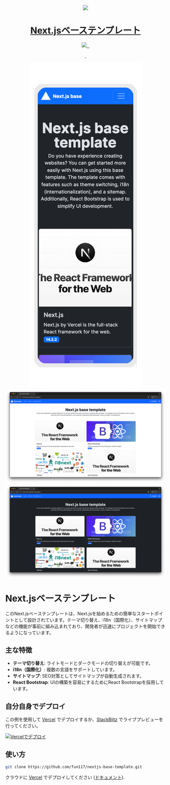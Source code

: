 <p align="center">
  <a href="https://nextjs-base-template.vercel.app/">
    <picture>
      <source media="(prefers-color-scheme: dark)" srcset="https://assets.vercel.com/image/upload/v1662130559/nextjs/Icon_dark_background.png">
      <img src="https://assets.vercel.com/image/upload/v1662130559/nextjs/Icon_light_background.png" height="128">
    </picture>
    <h1 align="center">Next.jsベーステンプレート</h1>
  </a>
</p>

<p align="center">
  <a aria-label="Vercel logo" href="https://vercel.com">
    <img src="https://img.shields.io/badge/MADE%20BY%20Vercel-000000.svg?style=for-the-badge&logo=Vercel&labelColor=000">
  </a>
  <a aria-label="NPM version" href="https://www.npmjs.com/package/next/v/14.2.2">
    <img alt="" src="https://img.shields.io/badge/V14.2.2-blue?style=for-the-badge&label=NPM&labelColor=black
    ">
  </a>
  <a aria-label="License" href="https://github.com/Fun117/nextjs-base-template/blob/main/LICENSE.txt">
    <img alt="" src="https://img.shields.io/github/license/Fun117/nextjs-base-template?style=for-the-badge&labelColor=000000">
  </a>
</p>

<p align="center">
  <a aria-label="README - English" href="../README.md">
    <img alt="" src="https://img.shields.io/badge/English-blue?style=for-the-badge">
  </a>
  <a aria-label="README - 日本語" href="./ja.md">
    <img alt="" src="https://img.shields.io/badge/日本語-blue?style=for-the-badge">
  </a>
</p>

<p align="center">
  <img alt="Mobile dark Image" src="../public/img/screenshot/2024-04-29 0.46.29-bg.png">
  <img alt="Desctop lightImage" src="../public/img/screenshot/2024-04-29 0.44.00.png">
  <img alt="Desctop dark Image" src="../public/img/screenshot/2024-04-29 0.44.01.png">
</p>

# Next.jsベーステンプレート

このNext.jsベーステンプレートは、Next.jsを始めるための簡単なスタートポイントとして設計されています。テーマ切り替え、i18n（国際化）、サイトマップなどの機能が事前に組み込まれており、開発者が迅速にプロジェクトを開始できるようになっています。

## 主な特徴

- **テーマ切り替え**: ライトモードとダークモードの切り替えが可能です。
- **i18n（国際化）**: 複数の言語をサポートしています。
- **サイトマップ**: SEO対策としてサイトマップが自動生成されます。
- **React Bootstrap**: UIの構築を容易にするためにReact Bootstrapを採用しています。

## 自分自身でデプロイ

この例を使用して [Vercel](https://vercel.com?utm_source=github&utm_medium=readme&utm_campaign=next-example) でデプロイするか、[StackBlitz](https://stackblitz.com/github/fun117/nextjs-base-template) でライブプレビューを行ってください。

[![Vercelでデプロイ](https://vercel.com/button)](https://vercel.com/new/clone?repository-url=https://github.com/Fun117/nextjs-base-template&project-name=nextjs-base-template&repository-name=nextjs-base-template)

## 使い方

```bash
git clone https://github.com/fun117/nextjs-base-template.git
```

クラウドに [Vercel](https://vercel.com/new?utm_source=github&utm_medium=readme&utm_campaign=next-example) でデプロイしてください ([ドキュメント](https://nextjs.org/docs/deployment)).